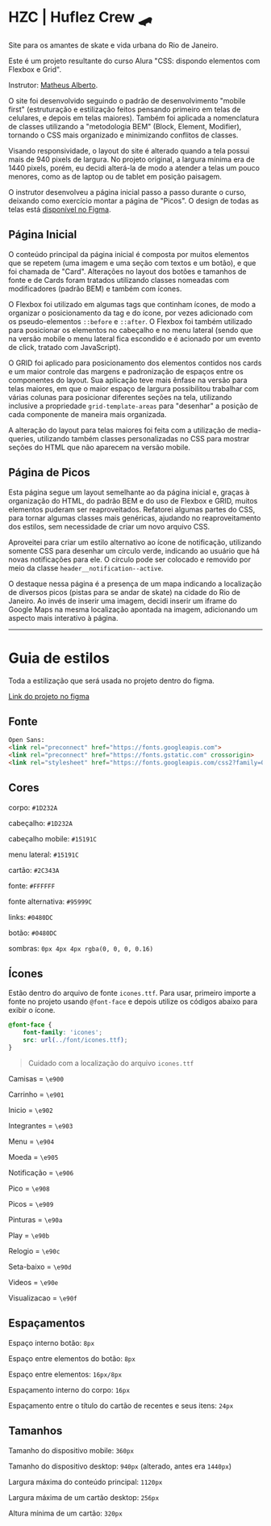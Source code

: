# HZC | Huflez Crew 🛹
Site para os amantes de skate e vida urbana do Rio de Janeiro.

Este é um projeto resultante do curso Alura "CSS: dispondo elementos com Flexbox e Grid".

Instrutor: [Matheus Alberto](https://github.com/ikyrie).

O site foi desenvolvido seguindo o padrão de desenvolvimento "mobile first" (estruturação e estilização feitos pensando primeiro em telas de celulares, e depois em telas maiores). Também foi aplicada a nomenclatura de classes utilizando a "metodologia BEM" (Block, Element, Modifier), tornando o CSS mais organizado e minimizando conflitos de classes. 

Visando responsividade, o layout do site é alterado quando a tela possui mais de 940 pixels de largura. No projeto original, a largura mínima era de 1440 pixels, porém, eu decidi alterá-la de modo a atender a telas um pouco menores, como as de laptop ou de tablet em posição paisagem. 

O instrutor desenvolveu a página inicial passo a passo durante o curso, deixando como exercício montar a página de "Picos". O design de todas as telas está [disponível no Figma](https://www.figma.com/file/ibWktwVpnog76rMYOdVhks/Dispondo-elementos-com-flexbox-e-grid?node-id=54%3A2358).

## Página Inicial
O conteúdo principal da página inicial é composta por muitos elementos que se repetem (uma imagem e uma seção com textos e um botão), e que foi chamada de "Card". Alterações no layout dos botões e tamanhos de fonte e de Cards foram tratados utilizando classes nomeadas com modificadores (padrão BEM) e também com ícones.

O Flexbox foi utilizado em algumas tags que continham ícones, de modo a organizar o posicionamento da tag e do ícone, por vezes adicionado com os pseudo-elementos `::before` e `::after`. O Flexbox foi também utilizado para posicionar os elementos no cabeçalho e no menu lateral (sendo que na versão mobile o menu lateral fica escondido e é acionado por um evento de click, tratado com JavaScript).

O GRID foi aplicado para posicionamento dos elementos contidos nos cards e um maior controle das margens e padronização de espaços entre os componentes do layout. Sua aplicação teve mais ênfase na versão para telas maiores, em que o maior espaço de largura possibilitou trabalhar com várias colunas para posicionar diferentes seções na tela, utilizando inclusive a propriedade `grid-template-areas` para "desenhar" a posição de cada componente de maneira mais organizada.

A alteração do layout para telas maiores foi feita com a utilização de media-queries, utilizando também classes personalizadas no CSS para mostrar seções do HTML que não aparecem na versão mobile.

## Página de Picos
Esta página segue um layout semelhante ao da página inicial e, graças à organização do HTML, do padrão BEM e do uso de Flexbox e GRID, muitos elementos puderam ser reaproveitados. Refatorei algumas partes do CSS, para tornar algumas classes mais genéricas, ajudando no reaproveitamento dos estilos, sem necessidade de criar um novo arquivo CSS.

Aproveitei para criar um estilo alternativo ao ícone de notificação, utilizando somente CSS para desenhar um círculo verde, indicando ao usuário que há novas notificações para ele. O círculo pode ser colocado e removido por meio da classe `header__notification--active`.

O destaque nessa página é a presença de um mapa indicando a localização de diversos picos (pistas para se andar de skate) na cidade do Rio de Janeiro. Ao invés de inserir uma imagem, decidi inserir um iframe do Google Maps na mesma localização apontada na imagem, adicionando um aspecto mais interativo à página.

---

# Guia de estilos

Toda a estilização que será usada no projeto dentro do figma.

[Link do projeto no figma](https://www.figma.com/file/ibWktwVpnog76rMYOdVhks/Dispondo-elementos-com-flexbox-e-grid?node-id=54%3A2358)

## Fonte

```html
Open Sans:
<link rel="preconnect" href="https://fonts.googleapis.com">
<link rel="preconnect" href="https://fonts.gstatic.com" crossorigin>
<link rel="stylesheet" href="https://fonts.googleapis.com/css2?family=Open+Sans:wght@400;600;700&display=swap">
```

## Cores

corpo: `#1D232A`

cabeçalho: `#1D232A`

cabeçalho mobile: `#15191C`

menu lateral: `#15191C`

cartão: `#2C343A`

fonte: `#FFFFFF`

fonte alternativa: `#95999C`

links: `#0480DC`

botão: `#0480DC`

sombras: `0px 4px 4px rgba(0, 0, 0, 0.16)`

## Ícones

Estão dentro do arquivo de fonte `icones.ttf`. Para usar, primeiro importe a fonte no projeto usando `@font-face` e depois utilize os códigos abaixo para exibir o ícone.

```css
@font-face {
    font-family: 'icones';
    src: url(../font/icones.ttf);
}
```

> Cuidado com a localização do arquivo `icones.ttf`

Camisas = `\e900`

Carrinho = `\e901`

Inicio = `\e902`

Integrantes = `\e903`

Menu = `\e904`

Moeda = `\e905`

Notificação = `\e906`

Pico = `\e908`

Picos = `\e909`

Pinturas = `\e90a`

Play = `\e90b`

Relogio = `\e90c`

Seta-baixo = `\e90d`

Videos = `\e90e`

Visualizacao = `\e90f`

## Espaçamentos

Espaço interno botão: `8px`

Espaço entre elementos do botão: `8px`

Espaço entre elementos: `16px/8px`

Espaçamento interno do corpo: `16px`

Espaçamento entre o título do cartão de recentes e seus itens: `24px`

## Tamanhos

Tamanho do dispositivo mobile: `360px`

Tamanho do dispositivo desktop: `940px` (alterado, antes era `1440px`)

Largura máxima do conteúdo principal: `1120px`

Largura máxima de um cartão desktop: `256px`

Altura mínima de um cartão: `320px`